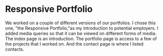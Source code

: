 # Responsive Portfolio
We worked on a couple of different versions of our portfolios.  I chose this one, "the Responsive Portfolio,"as my introduction to potential employers.  I added media queries so that it can be viewed on different forms of media. The index page is an introduction.  The portfolio page is access to a few of the projects that I worked on. And the contact page is where I listed contacts.